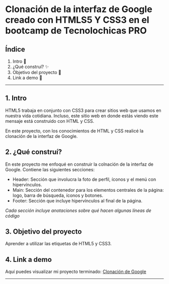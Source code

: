 # Clonación de la interfaz de Google creado con HTMLS5 Y CSS3 en el bootcamp de Tecnolochicas PRO

## Índice
1. Intro 🌠
2. ¿Qué construí? ✨
3. Objetivo del proyecto 👀
4. Link a demo 💫
****

## 1. Intro
HTML5 trabaja en conjunto con CSS3 para crear sitios web que usamos en nuestra vida cotidiana. Incluso, este sitio web en donde estás viendo este mensaje está construido con HTML y CSS.

En este proyecto, con los conocimientos de HTML y CSS realicé la clonación de la interfaz de Google.

## 2. ¿Qué construí?
En este proyecto me enfoqué en construir la colnación de la interfaz de Google.
Contiene las siguientes secciones:
+ Header: Sección que involucra la foto de perfil, íconos y el menú con hipervínculos.
+ Main: Sección del contenedor para los elementos centrales de la página: logo, barra de búsqueda, íconos y botones.
+ Footer: Sección que incluye hipervínculos al final de la página.

*Cada sección incluye anotaciones sobre qué hacen algunas líneas de código*

## 3. Objetivo del proyecto
Aprender a utilizar las etiquetas de HTML5 y CSS3.

## 4. Link a demo
Aquí puedes visualizar mi proyecto terminado: [Clonación de Google](https://dazzling-blini-57d425.netlify.app/)
****
